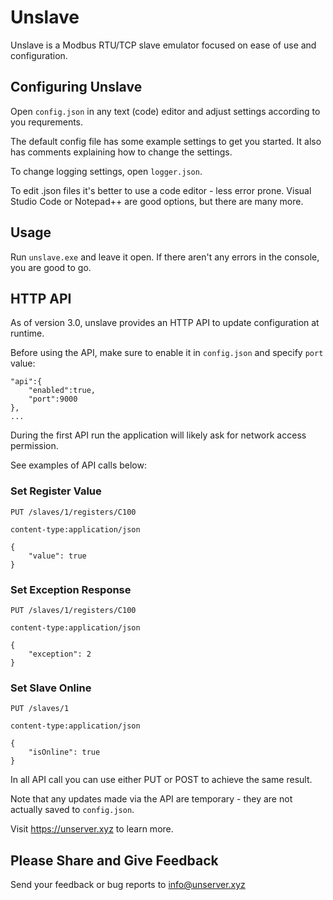 # Unslave
Unslave is a Modbus RTU/TCP slave emulator focused on ease of use 
and configuration.

## Configuring Unslave
Open `config.json` in any text (code) editor and 
adjust settings according to you requrements.

The default config file has some example settings to get you started.
It also has comments explaining how to change the settings.

To change logging settings, open `logger.json`.

To edit .json files it's better to use a code editor - less error prone.
Visual Studio Code or Notepad++ are good options, but there are many more.

## Usage
Run `unslave.exe` and leave it open.
If there aren't any errors in the console, you are good to go.

## HTTP API
As of version 3.0, unslave provides an HTTP API to update configuration at runtime.

Before using the API, make sure to enable it in `config.json` and specify `port` value:
	
	"api":{
		"enabled":true,
		"port":9000
	},
	...

During the first API run the application will likely ask for network access permission.

See examples of API calls below:

### Set Register Value

	PUT /slaves/1/registers/C100

	content-type:application/json

	{
		"value": true
	}

### Set Exception Response

	PUT /slaves/1/registers/C100

	content-type:application/json

	{
		"exception": 2
	}

### Set Slave Online

	PUT /slaves/1

	content-type:application/json

	{
		"isOnline": true
	}


In all API call you can use either PUT or POST to achieve the same result.

Note that any updates made via the API are temporary - they are not actually saved to `config.json`.

Visit https://unserver.xyz to learn more.

## Please Share and Give Feedback
Send your feedback or bug reports to info@unserver.xyz

